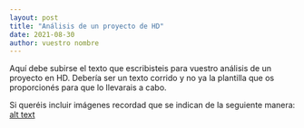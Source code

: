 ```yaml
---
layout: post
title: "Análisis de un proyecto de HD"
date: 2021-08-30
author: vuestro nombre
---
```


Aquí debe subirse el texto que escribisteis para vuestro análisis de un proyecto en HD. Debería ser un texto corrido y no ya la plantilla que os proporcionés para que lo llevarais a cabo. 

Si queréis incluir imágenes recordad que se indican de la seguiente manera: [alt text](https://github.com/adam-p/markdown-here/raw/master/src/common/images/icon48.png "Logo Title Text 1") 
